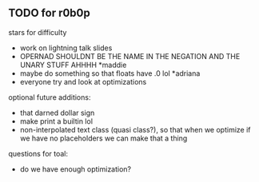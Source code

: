 ## TODO for r0b0p

stars for difficulty

- work on lightning talk slides
- OPERNAD SHOULDNT BE THE NAME IN THE NEGATION AND THE UNARY STUFF AHHHH \*maddie
- maybe do something so that floats have .0 lol \*adriana
- everyone try and look at optimizations

optional future additions:

- that darned dollar sign
- make print a builtin lol
- non-interpolated text class (quasi class?), so that when we optimize if we have no placeholders we can make that a thing

questions for toal:

- do we have enough optimization?

